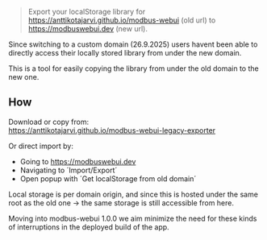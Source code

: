 > Export your localStorage library for https://anttikotajarvi.github.io/modbus-webui (old url) to https://modbuswebui.dev (new url).




Since switching to a custom domain (26.9.2025) users havent been able to directly access their locally stored library from under the new domain.

This is a tool for easily copying the library from under the old domain to the new one.

## How
Download or copy from: \
https://anttikotajarvi.github.io/modbus-webui-legacy-exporter

Or direct import by:
- Going to https://modbuswebui.dev
- Navigating to ´Import/Export´
- Open popup with ´Get localStorage from old domain´

Local storage is per domain origin, and since this is hosted under the same root as the old one -> the same storage is still accessible from here.

Moving into modbus-webui 1.0.0 we aim minimize the need for these kinds of interruptions in the deployed build of the app.